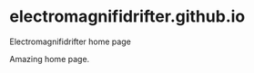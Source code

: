 # electromagnifidrifter.github.io
Electromagnifidrifter home page

Amazing home page.  

  

  




    
  
  


    
    





    
  

  
  
  

  
  


     









  









